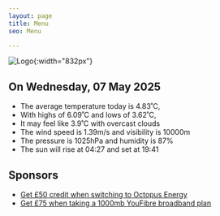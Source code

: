 ```yaml
---
layout: page
title: Menu
seo: Menu

---
```


![Logo](/images/logo.jpg){:width="832px"}

<!-- weather_marker starts -->
## On Wednesday, 07 May 2025

- The average temperature today is 4.83˚C,
- With highs of 6.09˚C and lows of 3.62˚C,
- It may feel like 3.9˚C with overcast clouds
- The wind speed is 1.39m/s and visibility is 10000m
- The pressure is 1025hPa and humidity is 87%
- The sun will rise at 04:27 and set at 19:41

<!-- weather_marker ends -->

## Sponsors

- [Get £50 credit when switching to Octopus Energy](https://bit.ly/3oD1nnS)
- [Get £75 when taking a 1000mb YouFibre broadband plan](https://aklam.io/91zWhU?)
